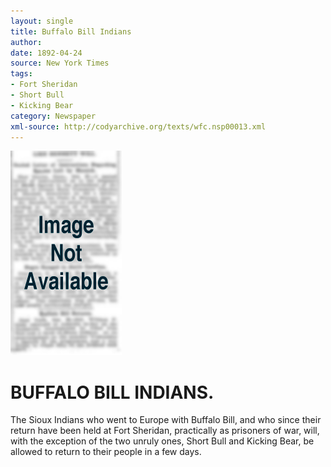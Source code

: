 ```yaml
---
layout: single
title: Buffalo Bill Indians
author: 
date: 1892-04-24
source: New York Times
tags:
- Fort Sheridan
- Short Bull
- Kicking Bear
category: Newspaper
xml-source: http://codyarchive.org/texts/wfc.nsp00013.xml
---
```

![Image not available](/figures/default_document.png "Image not available")

# BUFFALO BILL INDIANS.

The Sioux Indians who went to Europe with Buffalo Bill, and who since their return have been held at Fort Sheridan, practically as prisoners of war, will, with the exception of the two unruly ones, Short Bull and Kicking Bear, be allowed to return to their people in a few days.

